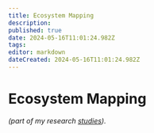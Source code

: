 ```yaml
---
title: Ecosystem Mapping
description: 
published: true
date: 2024-05-16T11:01:24.982Z
tags: 
editor: markdown
dateCreated: 2024-05-16T11:01:24.982Z
---
```


# Ecosystem Mapping

*(part of my research [studies](/opendott/studies)).*

